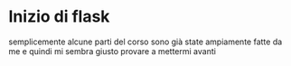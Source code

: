 # Inizio di flask

 semplicemente alcune parti del corso sono già state ampiamente fatte da me e quindi mi sembra giusto provare a mettermi avanti
